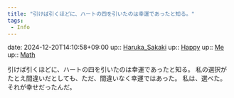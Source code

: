```yaml
---
title: "引けば引くほどに、ハートの四を引いたのは幸運であったと知る。"
tags:
 - Info
---
```


date: 2024-12-20T14:10:58+09:00
up:: [Haruka_Sakaki](../Bar/Novel/Nacaria/Haruka_Sakaki.md)
up:: [Happy](../Bar/Novel/Topics/Happy.md)
up:: [Me](../Bar/Novel/Chaos/Me.md)
up:: [Math](../Bar/Novel/Topics/Math.md)

引けば引くほどに、ハートの四を引いたのは幸運であったと知る。
私の選択がたとえ間違いだとしても、ただ、間違いなく幸運ではあった。
私は、選べた。
それが幸せだったんだ。